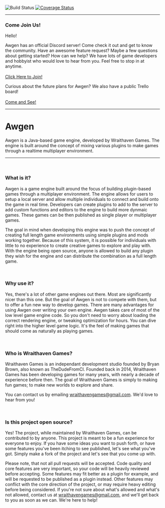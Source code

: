 ![Build Status](https://travis-ci.com/Wraithaven/Awgen.svg?branch=master "Build Status")
[![Coverage Status](https://coveralls.io/repos/github/Wraithaven/Awgen/badge.svg?branch=master)](https://coveralls.io/github/Wraithaven/Awgen?branch=master)

---

### Come Join Us!

Hello!

Awgen has an official Discord server! Come check it out and get to know the community. Have an awesome feature request? Maybe a few questions about getting started? How can we help? We have lots of game developers and hobbyist who would love to hear from you. Feel free to stop in at anytime.<br><br>
[Click Here to Join!](https://discord.gg/CREBDQV)

Curious about the future plans for Awgen? We also have a public Trello board!<br><br>
[Come and See!](https://trello.com/b/Sel6iSej/wraithengine)

---

# Awgen

Awgen is a Java-based game engine, developed by Wraithaven Games. The engine is built around the concept of mixing various plugins to make games through a realtime multiplayer environment.
<br>

---

<br>

### What is it?

Awgen is a game engine built around the focus of building plugin-based games through a multiplayer environment. The engine allows for users to setup a local server and allow multiple individuals to connect and build onto the game in real time. Developers can create plugins to add to the server to add custom functions and editors to the engine to build more dynmaic games. These games can be then published as single player or multiplayer games.

The goal in mind when developing this engine was to push the concept of creating full length game environments using simple plugins and mods working together. Because of this system, it is possible for individuals with little to no experience to create creative games to explore and play with. With the engine being open source, anyone is allowed to build any plugin they wish for the engine and can distribute the combination as a full length game.

<br>

### Why use it?

Yes, there's a lot of other game engines out there. Most are significantly nicer than this one. But the goal of Awgen is not to compete with them, but to offer a fun new way to develop games. There are many advantages for using Awgen over writing your own engine. Awgen takes care of most of the low level game engine code. So you don't need to worry about loading the correct rendering engine, or tweaking optimization for hours. You can dive right into the higher level game logic. It's the feel of making games that should come as naturally as playing games.

<br>

### Who is Wraithaven Games?

Wraithaven Games is an independant development studio founded by Bryan Brown, also known as TheDudeFromCI. Founded back in 2014, Wraithaven Games has been developing games for many years, with nearly a decade of experience before then. The goal of Wraithaven Games is simply to making fun games; to make new worlds to explore and share.

You can contact us by emailing wraithavengames@gmail.com. We'd love to hear from you!

<br>

### Is this project open source?

Yes! The project, while maintained by Wraithaven Games, can be contributed to by anyone. This project is meant to be a fun experience for everyone to enjoy. If you have some ideas you want to push forth, or have some features you've been itching to see published, let's see what you've got. Simply make a fork of the project and let's see that you come up with.

Please note, that not all pull requests will be accepted. Code quality and core features are very important, so your code will be heavily reviewed before accepting. Some features may fit better as a plugin for example, and will be requested to be published as a plugin instead. Other features may conflict with the core direction of the project, or may require heavy editing before being considered. If you're not sure about what's allowed and what's not allowed, contact us at wraithavengames@gmail.com, and we'll get back to you as soon as we can. We're here to help!
